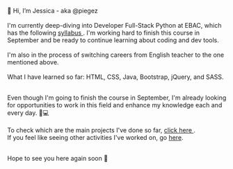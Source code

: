 👋 Hi, I’m Jessica - aka @piegez <br><br> 
I'm currently deep-diving into Developer Full-Stack Python at EBAC, which has the following <a href="https://ebaconline.com.br/full-stack-python?utm_source=google&utm_medium=cpc&utm_campaign=course_41_backend-python_google_search_all_conversions_all&utm_content=c_12698714855|adg_117867437502|ad_512946427135|ph_aud-2172774920523:kwd-332100589876|key_back%20end%20python|dev_c|pst_|rgnid_1032123|placement_&gad_source=1&gclid=CjwKCAiA8NKtBhBtEiwAq5aX2OTYfjsizyJslnDTT4L0Mu8xQqoPWR5zF48Qphy_VYz7Ubx8-cZRXxoCdgUQAvD_BwE">  syllabus </a>. I'm working hard to finish this course in September and be ready to continue learning about coding and dev tools.<br><br>
I'm also in the process of switching careers from English teacher to the one mentioned above. <br><br>
What I have learned so far: HTML, CSS, Java, Bootstrap, jQuery, and SASS. <br><br>

Even though I'm going to finish the course in September, I'm already looking for opportunities to work in this field and enhance my knowledge each and every day. 📖💻<br> <br>
To check which are the main projects I've done so far, <a href="https://github.com/stars/piegez/lists/main-projects"> click here </a>. <br>
If you feel like seeing other activities I've worked on, go <a href="https://github.com/stars/piegez/lists/primeiros-testes">here</a>.<br><br>

Hope to see you here again soon 🤝

<!---
piegez/piegez is a ✨ special ✨ repository because its `README.md` (this file) appears on your GitHub profile.
You can click the Preview link to take a look at your changes.
--->
